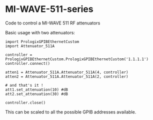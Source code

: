 # MI-WAVE-511-series
Code to control a MI-WAVE 511 RF attenuators

Basic usage with two attenuators:
```
import PrologixGPIBEthernetCustom
import Attenuator_511A

controller = PrologixGPIBEthernetCustom.PrologixGPIBEthernetCustom('1.1.1.1')
controller.connect()

atten1 = Attenuator_511A.Attenuator_511A(4, controller)
atten2 = Attenuator_511A.Attenuator_511A(2, controller)

# and that's it !
att1.set_attenuation(10) #dB
att2.set_attenuation(30) #dB

controller.close()
```
This can be scaled to all the possible GPIB addresses available. 
